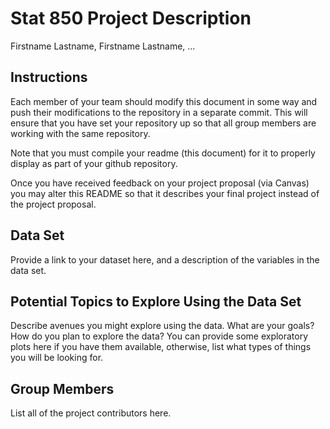 Stat 850 Project Description
================
Firstname Lastname, Firstname Lastname, …

## Instructions

Each member of your team should modify this document in some way and
push their modifications to the repository in a separate commit. This
will ensure that you have set your repository up so that all group
members are working with the same repository.

Note that you must compile your readme (this document) for it to
properly display as part of your github repository.

Once you have received feedback on your project proposal (via Canvas)
you may alter this README so that it describes your final project
instead of the project proposal.

## Data Set

Provide a link to your dataset here, and a description of the variables
in the data set.

## Potential Topics to Explore Using the Data Set

Describe avenues you might explore using the data. What are your goals?
How do you plan to explore the data? You can provide some exploratory
plots here if you have them available, otherwise, list what types of
things you will be looking for.

## Group Members

List all of the project contributors here.
